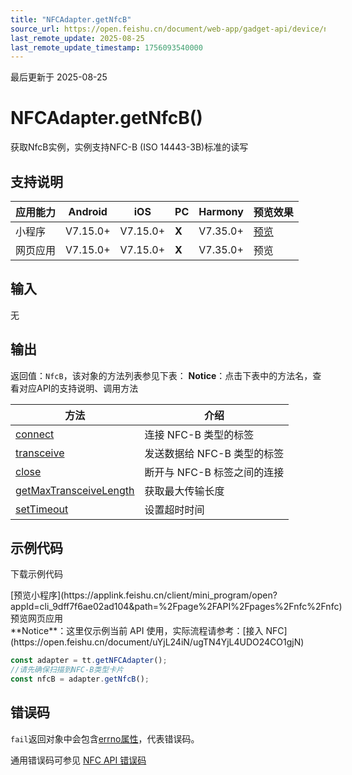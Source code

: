 ```yaml
---
title: "NFCAdapter.getNfcB"
source_url: https://open.feishu.cn/document/web-app/gadget-api/device/nfc/nfcadapter/getnfcb
last_remote_update: 2025-08-25
last_remote_update_timestamp: 1756093540000
---
```

最后更新于 2025-08-25

# NFCAdapter.getNfcB()

获取NfcB实例，实例支持NFC-B (ISO 14443-3B)标准的读写

## 支持说明

应用能力 | Android | iOS | PC | Harmony | 预览效果
--- | --- | --- | --- | --- | ---
小程序 | V7.15.0+ | V7.15.0+ | **X** | V7.35.0+ | [预览](https://applink.feishu.cn/client/mini_program/open?appId=cli_9dff7f6ae02ad104&path=%2Fpage%2FAPI%2Fpages%2Fnfc%2Fnfc)
网页应用 | V7.15.0+ | V7.15.0+ | **X** | V7.35.0+ | 预览

## 输入
无

## 输出

返回值：`NfcB`，该对象的方法列表参见下表：
**Notice**：点击下表中的方法名，查看对应API的支持说明、调用方法

方法 | 介绍
--- | ---
[connect](https://open.feishu.cn/document/uYjL24iN/uQzM4YjL0MDO24CNzgjN/nfcb/connect) | 连接 NFC-B 类型的标签
[transceive](https://open.feishu.cn/document/uYjL24iN/uQzM4YjL0MDO24CNzgjN/nfcb/transceive) | 发送数据给 NFC-B 类型的标签
[close](https://open.feishu.cn/document/uYjL24iN/uQzM4YjL0MDO24CNzgjN/nfcb/close) | 断开与 NFC-B 标签之间的连接
[getMaxTransceiveLength](https://open.feishu.cn/document/uYjL24iN/uQzM4YjL0MDO24CNzgjN/nfcb/getmaxtransceivelength) | 获取最大传输长度
[setTimeout](https://open.feishu.cn/document/uYjL24iN/uQzM4YjL0MDO24CNzgjN/nfcb/settimeout) | 设置超时时间

## 示例代码

<md-download-code href="https://open.feishu.cn/document/uYjL24iN/uYDM04iNwQjL2ADN" mobileDisplay="none">下载示例代码</md-download-code>

<div style="display: flex">
          [预览小程序](https://applink.feishu.cn/client/mini_program/open?appId=cli_9dff7f6ae02ad104&path=%2Fpage%2FAPI%2Fpages%2Fnfc%2Fnfc)
              预览网页应用

</div> 
**Notice**：这里仅示例当前 API 使用，实际流程请参考：[接入 NFC](https://open.feishu.cn/document/uYjL24iN/ugTN4YjL4UDO24CO1gjN)

```js
const adapter = tt.getNFCAdapter();
//请先确保扫描到NFC-B类型卡片
const nfcB = adapter.getNfcB();
```

## 错误码
`fail`返回对象中会包含[errno属性](https://open.feishu.cn/document/uYjL24iN/uAjMuAjMuAjM/errno)，代表错误码。

通用错误码可参见 [NFC API 错误码](https://open.feishu.cn/document/uYjL24iN/uQzM4YjL0MDO24CNzgjN/nfc-error-codes)
